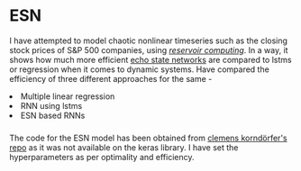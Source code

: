 # ESN
I have attempted to model chaotic nonlinear timeseries such as the closing stock prices of S&P 500 companies, using [*reservoir computing*](https://en.wikipedia.org/wiki/Reservoir_computing).
In a way, it shows how much more efficient [echo state networks](http://www.scholarpedia.org/article/Echo_state_network) are compared to lstms or regression when it comes to dynamic systems.
Have compared the efficiency of three different approaches for the same - 
<li> Multiple linear regression
<li> RNN using lstms
<li> ESN based RNNs

###
The code for the ESN model has been obtained from [clemens korndörfer's repo](https://github.com/cknd/pyESN) as it was not available on the keras library. 
I have set the hyperparameters as per optimality and efficiency.
